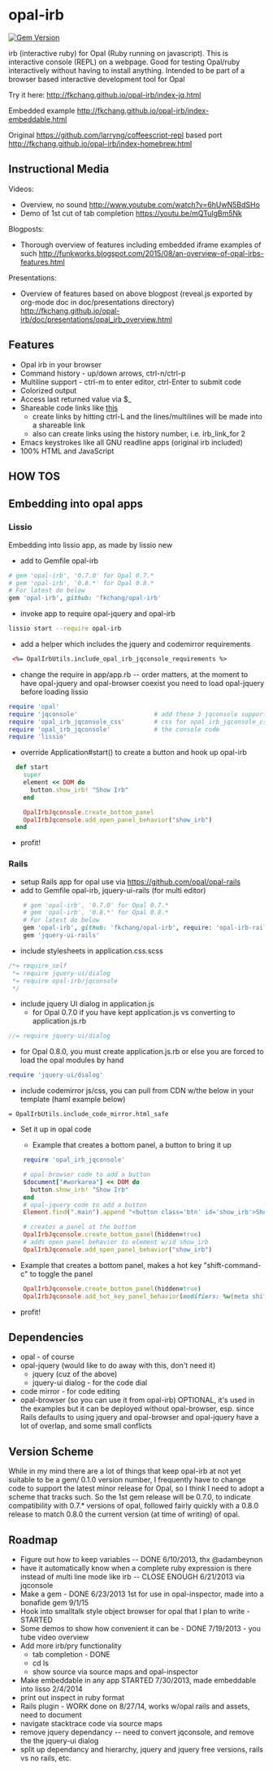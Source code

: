 opal-irb
=========
[![Gem Version](https://badge.fury.io/rb/opal-irb.svg)](http://badge.fury.io/rb/opal-irb)

irb (interactive ruby) for Opal (Ruby running on javascript).  This is
interactive console (REPL) on a webpage. Good for testing Opal/ruby
interactively without having to install anything.  Intended to be part
of a browser based interactive development tool for Opal

Try it here: http://fkchang.github.io/opal-irb/index-jq.html

Embedded example http://fkchang.github.io/opal-irb/index-embeddable.html

Original https://github.com/larryng/coffeescript-repl based port http://fkchang.github.io/opal-irb/index-homebrew.html


Instructional Media
-------------------

Videos:
* Overview, no sound http://www.youtube.com/watch?v=6hUwN5BdSHo
* Demo of 1st cut of tab completion  https://youtu.be/mQTulgBm5Nk

Blogposts:
* Thorough overview of features including embedded iframe examples of such http://funkworks.blogspot.com/2015/08/an-overview-of-opal-irbs-features.html

Presentations:
* Overview of features based on above blogpost (reveal.js exported by org-mode doc in doc/presentations directory)
http://fkchang.github.io/opal-irb/doc/presentations/opal_irb_overview.html

Features
--------

* Opal irb in your browser
* Command history - up/down arrows, ctrl-n/ctrl-p
* Multiline support - ctrl-m to enter editor, ctrl-Enter to submit code
* Colorized output
* Access last returned value via $_
* Shareable code links like [this](http://fkchang.github.io/opal-irb/index-jq.html#code:class%20Welcome%0A%20%20def%20announce%0A%20%20%20%20alert%20%22Welcome%20to%20opal-irb%22%0A%20%20end%0Aend%0Aw%20%3D%20Welcome.new%0Aw.announce)
  * create links by hitting ctrl-L and the lines/multilines will be made into a shareable link
  * also can create links using the history number, i.e. irb\_link\_for 2
* Emacs keystrokes like all GNU readline apps (original irb included)
* 100% HTML and JavaScript

HOW TOS
-------

## Embedding into opal apps

### Lissio

Embedding into lissio app, as made by lissio new

* add to Gemfile opal-irb
```ruby
# gem 'opal-irb', '0.7.0' for Opal 0.7.*
# gem 'opal-irb', '0.8.*' for Opal 0.8.*
# For latest do below
gem 'opal-irb', github: 'fkchang/opal-irb'
```
* invoke app to require opal-jquery and opal-irb
```bash
lissio start --require opal-irb
```
* add a helper which includes the jquery and codemirror requirements

```html
 <%= OpalIrbUtils.include_opal_irb_jqconsole_requirements %>
```

* change the require in app/app.rb -- order matters, at the moment to have opal-jquery and opal-browser coexist you need to load opal-jquery before loading lissio
```ruby
require 'opal'
require 'jqconsole'                     # add these 3 jqconsole support
require 'opal_irb_jqconsole_css'        # css for opal_irb_jqconsole_css
require 'opal_irb_jqconsole'            # the console code
require 'lissio'

```
* override Application#start() to create a button and hook up opal-irb
```ruby
  def start
    super
    element << DOM do
      button.show_irb! "Show Irb"
    end

    OpalIrbJqconsole.create_bottom_panel
    OpalIrbJqconsole.add_open_panel_behavior("show_irb")
  end

```

* profit!

### Rails
* setup Rails app for opal use via https://github.com/opal/opal-rails
* add to Gemfile opal-irb, jquery-ui-rails (for multi editor)
```ruby
    # gem 'opal-irb', '0.7.0' for Opal 0.7.*
    # gem 'opal-irb', '0.8.*' for Opal 0.8.*
    # For latest do below
    gem 'opal-irb', github: 'fkchang/opal-irb', require: 'opal-irb-rails'
    gem 'jquery-ui-rails'
```
* include stylesheets in application.css.scss
```scss
/*= require_self
 *= require jquery-ui/dialog
 *= require opal-irb/jqconsole
 */
```
* include jquery UI dialog in application.js
  * for Opal 0.7.0 if you have kept application.js vs converting to application.js.rb
```js
//= require jquery-ui/dialog
```
  * for Opal 0.8.0, you must create application.js.rb or else you are forced to load the opal modules by hand
```ruby
require 'jquery-ui/dialog'
```

* include codemirror js/css, you can pull from CDN w/the below in your template (haml example below)
```haml
= OpalIrbUtils.include_code_mirror.html_safe
```

* Set it up in opal code

  * Example that creates a bottom panel, a button to bring it up
```ruby
    require 'opal_irb_jqconsole'

    # opal-browser code to add a button
    $document["#workarea"] << DOM do
      button.show_irb! "Show Irb"
    end
    # opal-jquery code to add a button
    Element.find(".main").append "<button class='btn' id='show_irb'>Show Irb</button>"

    # creates a panel at the bottom
    OpalIrbJqconsole.create_bottom_panel(hidden=true)
    # adds open panel behavior to element w/id show_irb
    OpalIrbJqconsole.add_open_panel_behavior("show_irb")
```

* Example that creates a bottom panel, makes a hot key "shift-command-c" to toggle the panel

```ruby
    OpalIrbJqconsole.create_bottom_panel(hidden=true)
    OpalIrbJqconsole.add_hot_key_panel_behavior(modifiers: %w(meta shift), key: "c")

```

* profit!

Dependencies
------------

* opal -  of course
* opal-jquery (would like to do away with this, don't need it)
  * jquery (cuz of the above)
  * jquery-ui dialog - for the code dial
* code mirror - for code editing
* opal-browser (so you can use it from opal-irb) OPTIONAL, it's used in the examples but it can be deployed without opal-browser, esp. since Rails defaults to using jquery and opal-browser and opal-jquery have a lot of overlap, and some small conflicts

Version Scheme
--------------
While in my mind there are a lot of things that keep opal-irb at not yet suitable to be a gem/ 0.1.0 version number, I frequently have to change code to support the latest minor release for Opal, so I think I need to adopt a scheme that tracks such.  So the 1st gem release will be 0.7.0, to indicate compatibility with 0.7.* versions of opal, followed fairly quickly with a 0.8.0 release to match 0.8.0 the current version (at time of writing) of opal.

Roadmap
-------
* Figure out how to keep variables -- DONE 6/10/2013, thx @adambeynon
* have it automatically know when a complete ruby expression is there instead of multi line mode like irb -- CLOSE ENOUGH 6/21/2013 via jqconsole
* Make a gem - DONE 6/23/2013 1st for use in opal-inspector, made into a bonafide gem 9/1/15
* Hook into smalltalk style object browser for opal that I plan to write - STARTED
* Some demos to show how convenient it can be - DONE 7/19/2013 - you tube video overview
* Add more irb/pry functionality
  * tab completion - DONE
  * cd ls
  * show source via source maps and opal-inspector
* Make embeddable in any app STARTED 7/30/2013, made embeddable into lisso 2/4/2014
* print out inspect in ruby format
* Rails plugin - WORK done on 8/27/14, works w/opal rails and assets, need to document
* navigate stacktrace code via source maps
* remove jquery dependancy -- need to convert jqconsole, and remove the the jquery-ui dialog
* split up dependancy and hierarchy, jquery and jquery free versions, rails vs no rails, etc.
